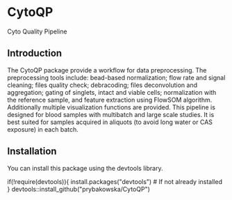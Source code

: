 # CytoQP
Cyto Quality Pipeline

## Introduction
The CytoQP package provide a workflow for data preprocessing. The preprocessing tools include: bead-based normalization; 
flow rate and signal cleaning; files quality check; debracoding; files deconvolution and aggregation; gating of singlets, 
intact and viable cells; normalization with the reference sample, and feature extraction using FlowSOM algorithm. Additionally 
multiple visualization functions are provided. 
This pipeline is designed for blood samples with multibatch and large scale studies. It is best suited for samples acquired in aliquots 
(to avoid long water or CAS exposure) in each batch.

## Installation
You can install this package using the devtools library.

if(!require(devtools)){
install.packages("devtools") # If not already installed
}
devtools::install_github("prybakowska/CytoQP")
